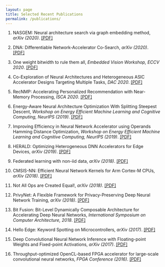 ```yaml
---
layout: page
title: Selected Recent Publications
permalink: /publications/
---
```


1. NASGEM: Neural architecture search via graph embedding method,
*arXiv (2020)*. [[PDF]](https://arxiv.org/abs/2007.04452)

1. DNA: Differentiable Network-Accelerator Co-Search,
*arXiv (2020)*. [[PDF]](https://arxiv.org/abs/2010.14778)

1. One weight bitwidth to rule them all,
*Embedded Vision Workshop, ECCV 2020*. [[PDF]](https://arxiv.org/abs/2008.09916)

1. Co-Exploration of Neural Architectures and Heterogeneous ASIC Accelerator 
Designs Targeting Multiple Tasks,
*DAC 2020*. [[PDF]](https://arxiv.org/abs/2002.04116)

1. RecNMP: Accelerating Personalized Recommendation with Near-Memory Processing,
*ISCA 2020*. [[PDF]](https://arxiv.org/abs/1912.12953)

1. Energy-Aware Neural Architecture Optimization With Splitting Steepest Descent, 
*Workshop on Energy Efficient Machine Learning and Cognitive Computing, NeurIPS (2019)*. [[PDF]](https://arxiv.org/abs/1910.03103)

1. Improving Efficiency in Neural Network Accelerator using Operands Hamming Distance Optimization,
*Workshop on Energy Efficient Machine Learning and Cognitive Computing, NeurIPS (2019)*. [[PDF]](https://arxiv.org/abs/2002.05293)

1. HERALD: Optimizing Heterogeneous DNN Accelerators for Edge Devices,
*arXiv (2019)*. [[PDF]](https://arxiv.org/abs/1909.07437)

1. Federated learning with non-iid data,
*arXiv (2018)*. [[PDF]](https://arxiv.org/abs/1806.00582)

1. CMSIS-NN: Efficient Neural Network Kernels for Arm Cortex-M CPUs,
*arXiv (2018)*. [[PDF]](https://arxiv.org/abs/1801.06601)

1. Not All Ops are Created Equal!,
*arXiv (2018)*. [[PDF]](https://arxiv.org/abs/1801.04326)

1. PrivyNet: A Flexible Framework for Privacy-Preserving Deep Neural Network Training,
*arXiv (2018)*. [[PDF]](https://arxiv.org/abs/1709.06161)

1. Bit Fusion: Bit-Level Dynamically Composable Architecture for Accelerating Deep Neural Networks, 
*International Symposium on Computer Architecture, 2018*. [[PDF]](https://arxiv.org/abs/1712.01507)

1. Hello Edge: Keyword Spotting on Microcontrollers, 
*arXiv (2017)*. [[PDF]](https://arxiv.org/abs/1711.07128)

1. Deep Convolutional Neural Network Inference with Floating-point Weights and Fixed-point Activations,
*arXiv (2017)*. [[PDF]](https://arxiv.org/abs/1703.03073)

1. Throughput-optimized OpenCL-based FPGA accelerator for large-scale convolutional neural networks,
*FPGA Conference (2016)*. [[PDF]](https://dl.acm.org/citation.cfm?id=2847276)
